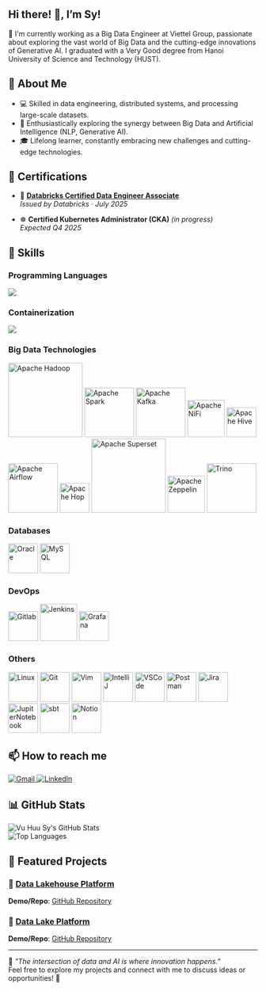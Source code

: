 

## Hi there! 👋, I’m Sy!

🚀 I'm currently working as a Big Data Engineer at Viettel Group, passionate about exploring the vast world of Big Data and the cutting-edge innovations of Generative AI. I graduated with a Very Good degree from Hanoi University of Science and Technology (HUST).


## 📌 About Me  
- 💻 Skilled in data engineering, distributed systems, and processing large-scale datasets.
- 🧠 Enthusiastically exploring the synergy between Big Data and Artificial Intelligence (NLP, Generative AI).
- 🎓 Lifelong learner, constantly embracing new challenges and cutting-edge technologies.

## 📜 Certifications

- 🧠 [**Databricks Certified Data Engineer Associate**](https://pdf.credential.net/i2muvb1j_1752983128965.pdf)  
  _Issued by Databricks · July 2025_  

- ☸️ **Certified Kubernetes Administrator (CKA)** _(in progress)_  
  _Expected Q4 2025_  

## 🔧 Skills  

### Programming Languages
<p align="left">
  <a href="https://skillicons.dev">
    <img src="https://skillicons.dev/icons?i=scala,py" />
  </a>
</p>

### Containerization

<p align="left">
  <a href="https://skillicons.dev">
    <img src="https://skillicons.dev/icons?i=docker,kubernetes" />
  </a>
</p>

### Big Data Technologies

<p align="left">
  <img src="https://www.apache.org/logos/originals/hadoop.svg" alt="Apache Hadoop" width="150"/>
  <img src="https://www.apache.org/logos/res/spark/spark_highres.png" alt="Apache Spark" width="100"/>
  <img src="https://www.apache.org/logos/originals/kafka.svg" alt="Apache Kafka" width="100"/>
  <img src="https://www.apache.org/logos/originals/nifi.svg" alt="Apache NiFi" width="75"/>
  <img src="https://www.apache.org/logos/originals/hive.svg" alt="Apache Hive" width="60"/>
  <img src="https://www.apache.org/logos/originals/airflow-1.svg" alt="Apache Airflow" width="100"/>
  <img src="https://www.apache.org/logos/originals/hop.svg" alt="Apache Hop" width="60"/>
  <img src="https://www.apache.org/logos/originals/superset-1.svg" alt="Apache Superset" width="150"/>
  <img src="https://www.apache.org/logos/originals/zeppelin-1.svg" alt="Apache Zeppelin" width="75"/>
  <img src="https://upload.wikimedia.org/wikipedia/commons/5/57/Trino-logo-w-bk.svg" alt="Trino" width="100"/>
  
  
</p>

### Databases

<p align="left">
  <img src="https://raw.githubusercontent.com/marwin1991/profile-technology-icons/refs/heads/main/icons/oracle.png" alt="Oracle" width="60"/>
  <img src="https://raw.githubusercontent.com/marwin1991/profile-technology-icons/refs/heads/main/icons/mysql.png" alt="MySQL" width="60"/>
  
  
</p>

### DevOps
<p align="left">
  <img src="https://raw.githubusercontent.com/marwin1991/profile-technology-icons/refs/heads/main/icons/gitlab.png" alt="Gitlab" width="60"/>
  <img src="https://raw.githubusercontent.com/marwin1991/profile-technology-icons/refs/heads/main/icons/jenkins.png" alt="Jenkins" width="75"/>
  <img src="https://raw.githubusercontent.com/marwin1991/profile-technology-icons/refs/heads/main/icons/grafana.png" alt="Grafana" width="60"/>
</p>


### Others

<p align="left">
  <img src="https://raw.githubusercontent.com/marwin1991/profile-technology-icons/refs/heads/main/icons/linux.png" alt="Linux" width="60"/>
  <img src="https://raw.githubusercontent.com/marwin1991/profile-technology-icons/refs/heads/main/icons/git.png" alt="Git" width="60"/>
  <img src="https://raw.githubusercontent.com/marwin1991/profile-technology-icons/refs/heads/main/icons/vim.png" alt="Vim" width="60"/>
  <img src="https://raw.githubusercontent.com/marwin1991/profile-technology-icons/refs/heads/main/icons/intellij.png" alt="IntelliJ" width="60"/>
  <img src="https://raw.githubusercontent.com/marwin1991/profile-technology-icons/refs/heads/main/icons/visual_studio_code.png" alt="VSCode" width="60"/>
  <img src="https://raw.githubusercontent.com/marwin1991/profile-technology-icons/refs/heads/main/icons/postman.png" alt="Postman" width="60"/>
  <img src="https://raw.githubusercontent.com/marwin1991/profile-technology-icons/refs/heads/main/icons/jira.png" alt="Jira" width="60"/>
  <img src="https://raw.githubusercontent.com/marwin1991/profile-technology-icons/refs/heads/main/icons/jupyter_notebook.png" alt="JupiterNotebook" width="60"/>
  <img src="https://raw.githubusercontent.com/marwin1991/profile-technology-icons/refs/heads/main/icons/sbt.png" alt="sbt" width="60"/> 
  <img src="https://upload.wikimedia.org/wikipedia/commons/e/e9/Notion-logo.svg" alt="Notion" width="60"/>
</p>


## 📫 How to reach me

<p align="left">
  <a href="mailto:syvh.de@gmail.com" target="_blank">
    <img src="https://skillicons.dev/icons?i=gmail" alt="Gmail" />
  </a>
  <a href="https://www.linkedin.com/in/vu-huu-sy/" target="_blank">
    <img src="https://skillicons.dev/icons?i=linkedin" alt="LinkedIn" />
  </a>
</p>



## 📊 GitHub Stats  

![Vu Huu Sy's GitHub Stats](https://github-readme-stats.vercel.app/api?username=vuhuusy&show_icons=true&theme=radical)  
![Top Languages](https://github-readme-stats.vercel.app/api/top-langs/?username=vuhuusy&layout=compact&theme=radical)  


## 🌟 Featured Projects  

### 🔹 [Data Lakehouse Platform](https://github.com/vuhuusy/data-lakehouse-platform)  
**Demo/Repo**: [GitHub Repository](https://github.com/vuhuusy/data-lakehouse-platform)  

### 🔹 [Data Lake Platform](https://github.com/vuhuusy/data-lake-platform)  
**Demo/Repo**: [GitHub Repository](https://github.com/vuhuusy/data-lake-platform)

---

📖 *"The intersection of data and AI is where innovation happens."*  
Feel free to explore my projects and connect with me to discuss ideas or opportunities! 🚀  
